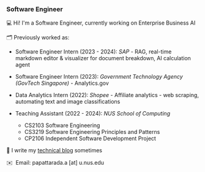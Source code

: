 ### Software Engineer
💻 Hi! I'm a Software Engineer, currently working on Enterprise Business AI

🗂 Previously worked as:  
*  Software Engineer Intern (2023 - 2024): _SAP_ - RAG, real-time markdown editor & visualizer for document breakdown, AI calculation agent
*  Software Engineer Intern (2023): _Government Technology Agency (GovTech Singapore)_ - Analytics.gov
*  Data Analytics Intern (2022): _Shopee_ - Affiliate analytics - web scraping, automating text and image classifications
*  Teaching Assistant (2022 - 2024): _NUS School of Computing_
  
   *  CS2103 Software Engineering 
   *  CS3219 Software Engineering Principles and Patterns
   *  CP2106 Independent Software Development Project
     
📝 I write my [technical blog](https://blog.punpun1643.me) sometimes

✉️  Email: papattarada.a [at] u.nus.edu

